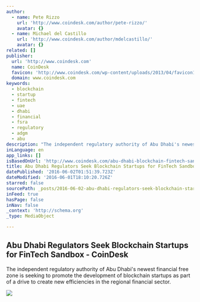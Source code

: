```yaml
---
author:
  - name: Pete Rizzo
    url: 'http://www.coindesk.com/author/pete-rizzo/'
    avatar: {}
  - name: Michael del Castillo
    url: 'http://www.coindesk.com/author/mdelcastillo/'
    avatar: {}
related: []
publisher:
  url: 'http://www.coindesk.com'
  name: CoinDesk
  favicon: 'http://www.coindesk.com/wp-content/uploads/2013/04/favicon1.ico?7fca2f'
  domain: www.coindesk.com
keywords:
  - blockchain
  - startup
  - fintech
  - uae
  - dhabi
  - financial
  - fsra
  - regulatory
  - adgm
  - abu
description: "The independent regulatory authority of Abu Dhabi's newest financial free zone is seeking to promote the development of blockchain startups as part of a drive to create new efficiencies in the regional financial sector."
inLanguage: en
app_links: []
isBasedOnUrl: 'http://www.coindesk.com/abu-dhabi-blockchain-fintech-sandbox/'
title: Abu Dhabi Regulators Seek Blockchain Startups for FinTech Sandbox - CoinDesk
datePublished: '2016-06-02T01:51:39.723Z'
dateModified: '2016-06-01T18:10:20.726Z'
starred: false
sourcePath: _posts/2016-06-02-abu-dhabi-regulators-seek-blockchain-startups-for-fintech-sa.md
inFeed: true
hasPage: false
inNav: false
_context: 'http://schema.org'
_type: MediaObject

---
```

<article style=""><h1>Abu Dhabi Regulators Seek Blockchain Startups for FinTech Sandbox - CoinDesk</h1><p>The independent regulatory authority of Abu Dhabi's newest financial free zone is seeking to promote the development of blockchain startups as part of a drive to create new efficiencies in the regional financial sector.</p><img src="http://media.coindesk.com/2016/05/dubai-skyline-e1464682872380.jpg" /></article>